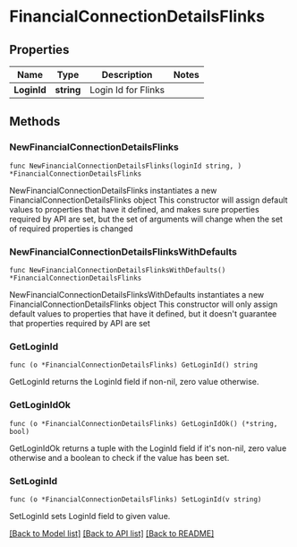 # FinancialConnectionDetailsFlinks

## Properties

Name | Type | Description | Notes
------------ | ------------- | ------------- | -------------
**LoginId** | **string** | Login Id for Flinks | 

## Methods

### NewFinancialConnectionDetailsFlinks

`func NewFinancialConnectionDetailsFlinks(loginId string, ) *FinancialConnectionDetailsFlinks`

NewFinancialConnectionDetailsFlinks instantiates a new FinancialConnectionDetailsFlinks object
This constructor will assign default values to properties that have it defined,
and makes sure properties required by API are set, but the set of arguments
will change when the set of required properties is changed

### NewFinancialConnectionDetailsFlinksWithDefaults

`func NewFinancialConnectionDetailsFlinksWithDefaults() *FinancialConnectionDetailsFlinks`

NewFinancialConnectionDetailsFlinksWithDefaults instantiates a new FinancialConnectionDetailsFlinks object
This constructor will only assign default values to properties that have it defined,
but it doesn't guarantee that properties required by API are set

### GetLoginId

`func (o *FinancialConnectionDetailsFlinks) GetLoginId() string`

GetLoginId returns the LoginId field if non-nil, zero value otherwise.

### GetLoginIdOk

`func (o *FinancialConnectionDetailsFlinks) GetLoginIdOk() (*string, bool)`

GetLoginIdOk returns a tuple with the LoginId field if it's non-nil, zero value otherwise
and a boolean to check if the value has been set.

### SetLoginId

`func (o *FinancialConnectionDetailsFlinks) SetLoginId(v string)`

SetLoginId sets LoginId field to given value.



[[Back to Model list]](../README.md#documentation-for-models) [[Back to API list]](../README.md#documentation-for-api-endpoints) [[Back to README]](../README.md)


